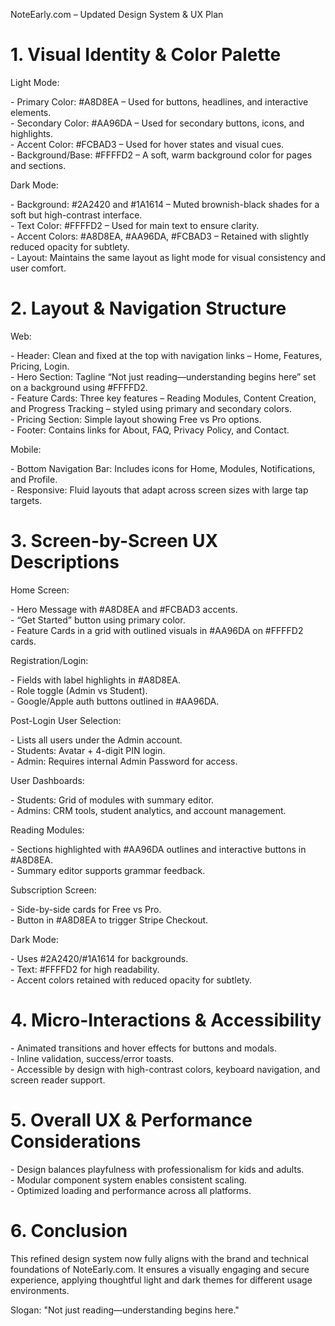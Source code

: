 NoteEarly.com – Updated Design System & UX Plan

# 1\. Visual Identity & Color Palette

Light Mode:

\- Primary Color: #A8D8EA – Used for buttons, headlines, and interactive elements.  
\- Secondary Color: #AA96DA – Used for secondary buttons, icons, and highlights.  
\- Accent Color: #FCBAD3 – Used for hover states and visual cues.  
\- Background/Base: #FFFFD2 – A soft, warm background color for pages and sections.

Dark Mode:

\- Background: #2A2420 and #1A1614 – Muted brownish-black shades for a soft but high-contrast interface.  
\- Text Color: #FFFFD2 – Used for main text to ensure clarity.  
\- Accent Colors: #A8D8EA, #AA96DA, #FCBAD3 – Retained with slightly reduced opacity for subtlety.  
\- Layout: Maintains the same layout as light mode for visual consistency and user comfort.

# 2\. Layout & Navigation Structure

Web:

\- Header: Clean and fixed at the top with navigation links – Home, Features, Pricing, Login.  
\- Hero Section: Tagline “Not just reading—understanding begins here” set on a background using #FFFFD2.  
\- Feature Cards: Three key features – Reading Modules, Content Creation, and Progress Tracking – styled using primary and secondary colors.  
\- Pricing Section: Simple layout showing Free vs Pro options.  
\- Footer: Contains links for About, FAQ, Privacy Policy, and Contact.

Mobile:

\- Bottom Navigation Bar: Includes icons for Home, Modules, Notifications, and Profile.  
\- Responsive: Fluid layouts that adapt across screen sizes with large tap targets.

# 3\. Screen-by-Screen UX Descriptions

Home Screen:

\- Hero Message with #A8D8EA and #FCBAD3 accents.  
\- “Get Started” button using primary color.  
\- Feature Cards in a grid with outlined visuals in #AA96DA on #FFFFD2 cards.

Registration/Login:

\- Fields with label highlights in #A8D8EA.  
\- Role toggle (Admin vs Student).  
\- Google/Apple auth buttons outlined in #AA96DA.

Post-Login User Selection:

\- Lists all users under the Admin account.  
\- Students: Avatar + 4-digit PIN login.  
\- Admin: Requires internal Admin Password for access.

User Dashboards:

\- Students: Grid of modules with summary editor.  
\- Admins: CRM tools, student analytics, and account management.

Reading Modules:

\- Sections highlighted with #AA96DA outlines and interactive buttons in #A8D8EA.  
\- Summary editor supports grammar feedback.

Subscription Screen:

\- Side-by-side cards for Free vs Pro.  
\- Button in #A8D8EA to trigger Stripe Checkout.

Dark Mode:

\- Uses #2A2420/#1A1614 for backgrounds.  
\- Text: #FFFFD2 for high readability.  
\- Accent colors retained with reduced opacity for subtlety.

# 4\. Micro-Interactions & Accessibility

\- Animated transitions and hover effects for buttons and modals.  
\- Inline validation, success/error toasts.  
\- Accessible by design with high-contrast colors, keyboard navigation, and screen reader support.

# 5\. Overall UX & Performance Considerations

\- Design balances playfulness with professionalism for kids and adults.  
\- Modular component system enables consistent scaling.  
\- Optimized loading and performance across all platforms.

# 6\. Conclusion

This refined design system now fully aligns with the brand and technical foundations of NoteEarly.com. It ensures a visually engaging and secure experience, applying thoughtful light and dark themes for different usage environments.

Slogan: "Not just reading—understanding begins here."